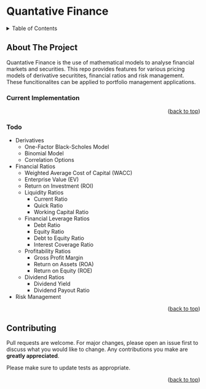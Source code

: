<div id="top"></div>

<!-- Title -->
# Quantative Finance

<!-- TABLE OF CONTENTS -->
<details>
  <summary>Table of Contents</summary>
  <ol>
    <li>
      <a href="#about-the-project">About The Project</a>
      <ul>
        <li><a href="#current-implementation">Current Implementation</a></li>
        <li><a href="#todo">Todo</a></li>
      </ul>
    </li>
    <li><a href="#contributing">Contributing</a></li>
  </ol>
</details>

<!-- ABOUT THE PROJECT -->
## About The Project

Quantative Finance is the use of mathematical models to analyse financial markets and securities. This repo provides features for various pricing models of derivative securitites, financial ratios and risk management. These funcitionalites can be applied to portfolio management applications.

### Current Implementation

<p align="right">(<a href="#top">back to top</a>)</p>

### Todo
  * Derivatives
    * One-Factor Black-Scholes Model
    * Binomial Model
    * Correlation Options
  * Financial Ratios
    * Weighted Average Cost of Capital (WACC)
    * Enterprise Value (EV)
    * Return on Investment (ROI)
    * Liquidity Ratios
      * Current Ratio
      * Quick Ratio
      * Working Capital Ratio
    * Financial Leverage Ratios
      * Debt Ratio
      * Equity Ratio
      * Debt to Equity Ratio
      * Interest Coverage Ratio
    * Profitability Ratios
      * Gross Profit Margin
      * Return on Assets (ROA)
      * Return on Equity (ROE)
    * Dividend Ratios
      * Dividend Yield
      * Dividend Payout Ratio
  * Risk Management

<p align="right">(<a href="#top">back to top</a>)</p>

<!-- CONTRIBUTING -->
## Contributing

Pull requests are welcome. For major changes, please open an issue first to discuss what you would like to change. Any contributions you make are **greatly appreciated**.

Please make sure to update tests as appropriate.

<p align="right">(<a href="#top">back to top</a>)</p>
